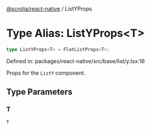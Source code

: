 [@scrolia/react-native](../README.md) / ListYProps

# Type Alias: ListYProps\<T\>

```ts
type ListYProps<T> = FlatListProps<T>;
```

Defined in: packages/react-native/src/base/list/y.tsx:16

Props for the `ListY` component.

## Type Parameters

### T

`T`

